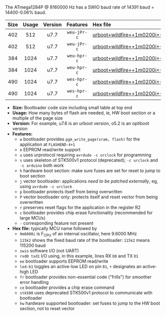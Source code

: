 The ATmega1284P @ 8160000 Hz has a SWIO baud rate of 14391 baud = 14400-0.06% baud.

|Size|Usage|Version|Features|Hex file|
|:-:|:-:|:-:|:-:|:--|
|402|512|u7.7|`weu-jPr-c`|[urboot+wildfire++1m0200i++++1k8_swio_rxd0_txd1_ee_led+b5_fr_ce.hex](https://raw.githubusercontent.com/stefanrueger/urboot.hex/main/boards/wildfire/internal_oscillator/fint++1m0200_Hz/br++++1k8_bps/urboot+wildfire++1m0200i++++1k8_swio_rxd0_txd1_ee_led+b5_fr_ce.hex)|
|402|512|u7.7|`weu-jPr-c`|[urboot+wildfire++1m0200i++++1k8_swio_rxd2_txd3_ee_led+b5_fr_ce.hex](https://raw.githubusercontent.com/stefanrueger/urboot.hex/main/boards/wildfire/internal_oscillator/fint++1m0200_Hz/br++++1k8_bps/urboot+wildfire++1m0200i++++1k8_swio_rxd2_txd3_ee_led+b5_fr_ce.hex)|
|384|1024|u7.7|`weu-hpr-c`|[urboot+wildfire++1m0200i++++1k8_swio_rxd0_txd1_ee_led+b5_fr_ce_hw.hex](https://raw.githubusercontent.com/stefanrueger/urboot.hex/main/boards/wildfire/internal_oscillator/fint++1m0200_Hz/br++++1k8_bps/urboot+wildfire++1m0200i++++1k8_swio_rxd0_txd1_ee_led+b5_fr_ce_hw.hex)|
|384|1024|u7.7|`weu-hpr-c`|[urboot+wildfire++1m0200i++++1k8_swio_rxd2_txd3_ee_led+b5_fr_ce_hw.hex](https://raw.githubusercontent.com/stefanrueger/urboot.hex/main/boards/wildfire/internal_oscillator/fint++1m0200_Hz/br++++1k8_bps/urboot+wildfire++1m0200i++++1k8_swio_rxd2_txd3_ee_led+b5_fr_ce_hw.hex)|
|490|1024|u7.7|`wes-hpr-c`|[urboot+wildfire++1m0200i++++1k8_swio_rxd0_txd1_ee_led+b5_fr_ce_stk500_hw.hex](https://raw.githubusercontent.com/stefanrueger/urboot.hex/main/boards/wildfire/internal_oscillator/fint++1m0200_Hz/br++++1k8_bps/urboot+wildfire++1m0200i++++1k8_swio_rxd0_txd1_ee_led+b5_fr_ce_stk500_hw.hex)|
|490|1024|u7.7|`wes-hpr-c`|[urboot+wildfire++1m0200i++++1k8_swio_rxd2_txd3_ee_led+b5_fr_ce_stk500_hw.hex](https://raw.githubusercontent.com/stefanrueger/urboot.hex/main/boards/wildfire/internal_oscillator/fint++1m0200_Hz/br++++1k8_bps/urboot+wildfire++1m0200i++++1k8_swio_rxd2_txd3_ee_led+b5_fr_ce_stk500_hw.hex)|

- **Size:** Bootloader code size including small table at top end
- **Usage:** How many bytes of flash are needed, ie, HW boot section or a multiple of the page size
- **Version:** For example, u7.6 is an urboot version, o5.2 is an optiboot version
- **Features:**
  + `w` bootloader provides `pgm_write_page(sram, flash)` for the application at `FLASHEND-4+1`
  + `e` EEPROM read/write support
  + `u` uses urprotocol requiring `avrdude -c urclock` for programming
  + `s` uses skeleton of STK500v1 protocol (deprecated); `-c urclock` and `-c arduino` both work
  + `h` hardware boot section: make sure fuses are set for reset to jump to boot section
  + `j` vector bootloader: applications *need to be patched externally*, eg, using `avrdude -c urclock`
  + `p` bootloader protects itself from being overwritten
  + `P` vector bootloader only: protects itself and reset vector from being overwritten
  + `r` preserves reset flags for the application in the register R2
  + `c` bootloader provides chip erase functionality (recommended for large MCUs)
  + `-` corresponding feature not present
- **Hex file:** typically MCU name followed by
  + `9m6000i` is F<sub>CPU</sub> of an internal oscillator, here 9.6000 MHz
  + `115k2` shows the fixed baud rate of the bootloader: `115k2` means 115200 baud
  + `swio` software I/O (not UART)
  + `rxd0 txd1` I/O using, in this example, lines RX `D0` and TX `D1`
  + `ee` bootloader supports EEPROM read/write
  + `led-b1` toggles an active-low LED on pin `B1`, `+` designates an active-high LED
  + `fr` bootloader provides non-essential code ("frills") for smoother error handling
  + `ce` bootloader provides a chip erase command
  + `stk500` uses deprecated STK500v1 protocol to communicate with bootloader
  + `hw` hardware supported bootloader: set fuses to jump to the HW boot section, not to reset vector
